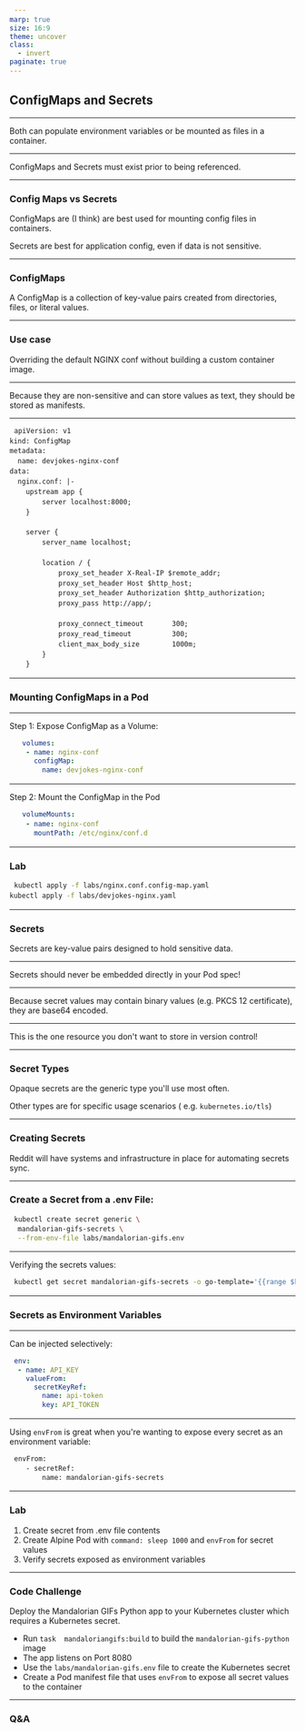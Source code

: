 ```yaml
---
marp: true
size: 16:9
theme: uncover
class:
  - invert
paginate: true
---
```


<style>
pre > code {
    min-width: 900px;
    padding: 0.5rem;
    line-height: 1.5;
  }
</style>

## ConfigMaps and Secrets

---

Both can populate environment variables or be mounted as files in a container.

---

ConfigMaps and Secrets must exist prior to being referenced.

---

### Config Maps vs Secrets

ConfigMaps are (I think) are best used for mounting config files in containers.

Secrets are best for application config, even if data is not sensitive.

---

### ConfigMaps

A ConfigMap is a collection of key-value pairs created from directories, files, or literal values.

---

### Use case

Overriding the default NGINX conf without building a custom container image.

---

Because they are non-sensitive and can store values as text, they should be stored as manifests.

---

```
apiVersion: v1
kind: ConfigMap
metadata:
  name: devjokes-nginx-conf
data:
  nginx.conf: |-
    upstream app {
        server localhost:8000;
    }

    server {
        server_name localhost;

        location / {
            proxy_set_header X-Real-IP $remote_addr;
            proxy_set_header Host $http_host;
            proxy_set_header Authorization $http_authorization;
            proxy_pass http://app/;

            proxy_connect_timeout       300;
            proxy_read_timeout          300;
            client_max_body_size        1000m;
        }
    }

```

---

### Mounting ConfigMaps in a Pod

---

Step 1: Expose ConfigMap as a Volume:

```yaml
  volumes:
    - name: nginx-conf
      configMap:
        name: devjokes-nginx-conf
```

---

Step 2: Mount the ConfigMap in the Pod

```yaml
  volumeMounts:
    - name: nginx-conf
      mountPath: /etc/nginx/conf.d
```

---

### Lab

```sh
kubectl apply -f labs/nginx.conf.config-map.yaml
kubectl apply -f labs/devjokes-nginx.yaml
```

---

### Secrets

Secrets are key-value pairs designed to hold sensitive data.

---

Secrets should never be embedded directly in your Pod spec!

---

Because secret values may contain binary values (e.g. PKCS 12 certificate), they are base64 encoded.

---

This is the one resource you don't want to store in version control!

---

### Secret Types

Opaque secrets are the generic type you'll use most often.

Other types are for specific usage scenarios ( e.g. `kubernetes.io/tls`)

---

### Creating Secrets

Reddit will have systems and infrastructure in place for automating secrets sync.

---

### Create a Secret from a .env File:

```sh
kubectl create secret generic \
  mandalorian-gifs-secrets \
  --from-env-file labs/mandalorian-gifs.env
```

---

Verifying the secrets values:

```sh
kubectl get secret mandalorian-gifs-secrets -o go-template='{{range $k,$v := .data}}{{"### "}}{{$k}}{{"\n"}}{{$v|base64decode}}{{"\n\n"}}{{end}}'
```
---

### Secrets as Environment Variables

---

Can be injected selectively:

```yaml
env:
  - name: API_KEY
    valueFrom:
      secretKeyRef:
        name: api-token
        key: API_TOKEN
```

---

Using `envFrom` is great when you're wanting to expose every secret as an environment variable:

```sh
envFrom:
    - secretRef:
        name: mandalorian-gifs-secrets
```

---

### Lab

1. Create secret from .env file contents
2. Create Alpine Pod with `command: sleep 1000` and `envFrom` for secret values
3. Verify secrets exposed as environment variables

---

### Code Challenge

Deploy the Mandalorian GIFs Python app to your Kubernetes cluster which requires a Kubernetes secret.

- Run `task  mandaloriangifs:build` to build the `mandalorian-gifs-python` image 
- The app listens on Port 8080
- Use the `labs/mandalorian-gifs.env` file to create the Kubernetes secret
- Create a Pod manifest file that uses `envFrom` to expose all secret values to the container

---

### Q&A

